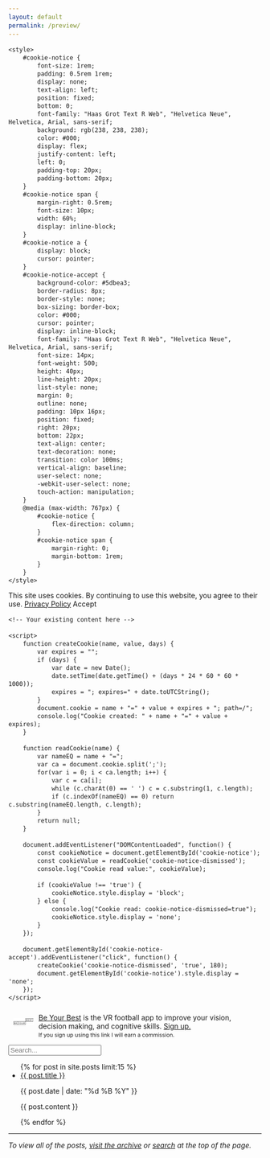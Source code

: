 ```yaml
---
layout: default
permalink: /preview/
---
```


    <style>
        #cookie-notice { 
            font-size: 1rem; 
            padding: 0.5rem 1rem; 
            display: none; 
            text-align: left; 
            position: fixed; 
            bottom: 0; 
            font-family: "Haas Grot Text R Web", "Helvetica Neue", Helvetica, Arial, sans-serif;
            background: rgb(238, 238, 238); 
            color: #000; 
            display: flex;
            justify-content: left;
            left: 0;
            padding-top: 20px;
            padding-bottom: 20px;
        }
        #cookie-notice span { 
            margin-right: 0.5rem;
            font-size: 10px;
            width: 60%;
            display: inline-block;
        }
        #cookie-notice a { 
            display: block; 
            cursor: pointer; 
        }
        #cookie-notice-accept { 
            background-color: #5dbea3;
            border-radius: 8px;
            border-style: none;
            box-sizing: border-box;
            color: #000;
            cursor: pointer;
            display: inline-block;
            font-family: "Haas Grot Text R Web", "Helvetica Neue", Helvetica, Arial, sans-serif;
            font-size: 14px;
            font-weight: 500;
            height: 40px;
            line-height: 20px;
            list-style: none;
            margin: 0;
            outline: none;
            padding: 10px 16px;
            position: fixed;
            right: 20px;
            bottom: 22px;
            text-align: center;
            text-decoration: none;
            transition: color 100ms;
            vertical-align: baseline;
            user-select: none;
            -webkit-user-select: none;
            touch-action: manipulation;
        } 
        @media (max-width: 767px) {
            #cookie-notice { 
                flex-direction: column;
            }
            #cookie-notice span { 
                margin-right: 0; 
                margin-bottom: 1rem;
            }
        }
    </style>
</head>
<body>
    <div id="cookie-notice">
        <span>This site uses cookies. By continuing to use this website, you agree to their use. <a href="https://tacticsjournal.com/privacy/" >Privacy Policy</a></span>
        <a id="cookie-notice-accept" class="btn btn-primary btn-sm .button">Accept</a>
    </div>

    <!-- Your existing content here -->
    
    <script>
        function createCookie(name, value, days) {
            var expires = "";
            if (days) { 
                var date = new Date();
                date.setTime(date.getTime() + (days * 24 * 60 * 60 * 1000));
                expires = "; expires=" + date.toUTCString();
            }
            document.cookie = name + "=" + value + expires + "; path=/";
            console.log("Cookie created: " + name + "=" + value + expires);
        }

        function readCookie(name) {
            var nameEQ = name + "=";
            var ca = document.cookie.split(';');
            for(var i = 0; i < ca.length; i++) {
                var c = ca[i];
                while (c.charAt(0) == ' ') c = c.substring(1, c.length);
                if (c.indexOf(nameEQ) == 0) return c.substring(nameEQ.length, c.length);
            }
            return null;
        }

        document.addEventListener("DOMContentLoaded", function() {
            const cookieNotice = document.getElementById('cookie-notice');
            const cookieValue = readCookie('cookie-notice-dismissed');
            console.log("Cookie read value:", cookieValue);
            
            if (cookieValue !== 'true') {
                cookieNotice.style.display = 'block';
            } else {
                console.log("Cookie read: cookie-notice-dismissed=true");
                cookieNotice.style.display = 'none';
            }
        });

        document.getElementById('cookie-notice-accept').addEventListener("click", function() {
            createCookie('cookie-notice-dismissed', 'true', 180);
            document.getElementById('cookie-notice').style.display = 'none';
        });
    </script>


 
<div style="display: flex; align-items: center; padding: 10px; margin-bottom: 5px;">
    <img src="
https://raw.githubusercontent.com/kyleboas/images/main/uploads/2024/07/30/Image-30Jul2024_01:02:42.png" alt="Image" style="width: 40px; margin-right: 10px;">
    <p style="font-size: 14px; margin: 0;">
        <a href="https://youtu.be/A_CPkCktBTQ?si=HsHuvxVcCnBy8_eb">Be Your Best</a> is the VR football app to improve your vision, decision making, and cognitive skills. <a href="https://www.portal.beyourbest.com/?via=tacticsjournal">Sign up.</a>
    </p>
</div>
<p style="margin-top: -15px; margin-left: 60px; font-size:13px;"><small>If you sign up using this link I will earn a commission.</small></p>

<div class="searchInput">
  <div id="search-criteria-container">
    <input type="text" id="search-input" placeholder="Search...">
  </div>
  <p id="p-result-count" style="margin-top: 0px;"><span id="result-count"></span></p>
  <div class="resultBox">
    <!-- here list are inserted from javascript -->
  </div>
</div>

<ul id="post-list">
  {% for post in site.posts limit:15 %}
    <li class="post-item initial-post">
      <a href="{{ post.link | default: post.url }}" target="_blank" class="long-title">{{ post.title }}</a>
      <p class="post-date">{{ post.date | date: "%d %B %Y" }}</p>
      <p>{{ post.content }}</p>
    </li>
  {% endfor %}
</ul>

<hr>

<p><em>To view all of the posts, <a href="https://tacticsjournal.com/archive/">visit the archive</a> or <a href="https://tacticsjournal.com/#top">search</a> at the top of the page.</em></p>

<style>

.tag {
  display: inline-block;
  background-color: #e0e0e0;
  border-radius: 5px;
  padding: 5px 10px;
  margin-right: 5px;
  margin-bottom: 5px;
  font-size: 14px;
}

.tag .remove-tag {
  margin-left: 10px;
  cursor: pointer;
  color: #ff0000;
}

</style>

<script>
  window.addEventListener("DOMContentLoaded", function() {
    var queryString = window.location.search;
    var urlParams = new URLSearchParams(queryString);
    var searchQuery = urlParams.get("search");

    if (searchQuery) {
      var searchInput = document.getElementById("search-input");
      searchInput.value = searchQuery;
      searchInput.dispatchEvent(new Event("input"));
    }
  });
</script>

<script src="/js/search-test-test.js"></script>
<script src="/js/suggest.js"></script>